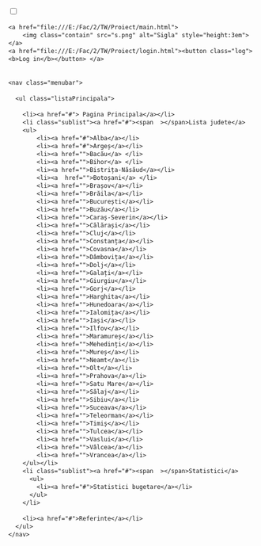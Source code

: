 <!DOCTYPE html>
<html lang="ro">
 <head>
   <meta charset="UTF-8">
   <script src="https://kit.fontawesome.com/fc0bcca8a3.js" crossorigin="anonymous"></script>
    
   <title>Main Page</title>
   <link rel="stylesheet" type="text/css" href="status1.css">
   <link rel="stylesheet" type="text/css" href="main.css">

 </head>
 <body>
   
   <div class="bar">  
    <input type="checkbox" id="check">
    <label for="check">
      <i class="fas fa-bars" id="open"></i>
      <i class="fas fa-times" id="cancel"></i>
    </label>
 
    <a href="file:///E:/Fac/2/TW/Proiect/main.html">
        <img class="contain" src="s.png" alt="Sigla" style="height:3em">
    </a>
    <a href="file:///E:/Fac/2/TW/Proiect/login.html"><button class="log"><b>Log in</b></button> </a>
    
   
    <nav class="menubar">
      
      <ul class="listaPrincipala">
        
        <li><a href="#"> Pagina Principala</a></li>
        <li class="sublist"><a href="#"><span  ></span>Lista judete</a>
        <ul>
            <li><a href="#">Alba</a></li>
            <li><a href="#">Argeș</a></li>
            <li><a href="">Bacău</a> </li>
            <li><a href="">Bihor</a> </li>
            <li><a href="">Bistrița-Năsăud</a></li>
            <li><a  href="">Botoșani</a> </li>
            <li><a href="">Brașov</a></li>
            <li><a href="">Brăila</a></li>
            <li><a href="">București</a></li>
            <li><a href="">Buzău</a></li>
            <li><a href="">Caraș-Severin</a></li>
            <li><a href="">Călărași</a></li>
            <li><a href="">Cluj</a></li>
            <li><a href="">Constanța</a></li>
            <li><a href="">Covasna</a></li>
            <li><a href="">Dâmbovița</a></li>
            <li><a href="">Dolj</a></li>
            <li><a href="">Galați</a></li>
            <li><a href="">Giurgiu</a></li>
            <li><a href="">Gorj</a></li>
            <li><a href="">Harghita</a></li>
            <li><a href="">Hunedoara</a></li>
            <li><a href="">Ialomița</a></li>
            <li><a href="">Iași</a></li>
            <li><a href="">Ilfov</a></li>
            <li><a href="">Maramureș</a></li>
            <li><a href="">Mehedinți</a></li>
            <li><a href="">Mureș</a></li>
            <li><a href="">Neamt</a></li>
            <li><a href="">Olt</a></li>
            <li><a href="">Prahova</a></li>
            <li><a href="">Satu Mare</a></li>
            <li><a href="">Sălaj</a></li>
            <li><a href="">Sibiu</a></li>
            <li><a href="">Suceava</a></li>
            <li><a href="">Teleorman</a></li>
            <li><a href="">Timiș</a></li>
            <li><a href="">Tulcea</a></li>
            <li><a href="">Vaslui</a></li>
            <li><a href="">Vâlcea</a></li>
            <li><a href="">Vrancea</a></li>
        </ul></li>
        <li class="sublist"><a href="#"><span  ></span>Statistici</a>
          <ul>
            <li><a href="#">Statistici bugetare</a></li>
          </ul>
        </li>

        <li><a href="#">Referinte</a></li>
      </ul>
    </nav>
   </div>
   <script type="text/javascript" src="https://cdnjs.cloudflare.com/ajax/libs/jquery/3.3.1/jquery.min.js"></script>
  <script src="submenu.js"></script>
 </body>
</html>
